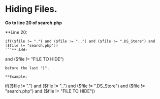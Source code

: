 # Hiding Files. #

**Go to line 20 of search.php**

**Line 20:
```
if(($file != ".") and ($file != "..") and ($file != ".DS_Store") and ($file != "search.php"))
```** Add:
```
 and ($file != "FILE TO HIDE")
```
before the last ")".

**Example:
```
if(($file != ".") and ($file != "..") and ($file != ".DS_Store") and ($file != "search.php") and ($file != "FILE TO HIDE"))
```**Notes: